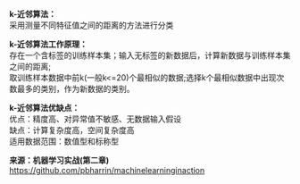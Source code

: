 **k-近邻算法：**    
采用测量不同特征值之间的距离的方法进行分类

**k-近邻算法工作原理：**    
存在一个含标签的训练样本集；输入无标签的新数据后，计算新数据与训练样本集之间的距离;  
取训练样本数据中前k(一般k<=20)个最相似的数据;选择k个最相似数据中出现次数最多的类别，作为新数据的类别。  

**k-近邻算法优缺点：**    
优点：精度高、对异常值不敏感、无数据输入假设  
缺点：计算复杂度高，空间复杂度高  
适用数据范围：数值型和标称型    

**来源：机器学习实战(第二章)**
https://github.com/pbharrin/machinelearninginaction
